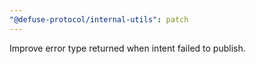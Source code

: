 ```yaml
---
"@defuse-protocol/internal-utils": patch
---
```


Improve error type returned when intent failed to publish.
